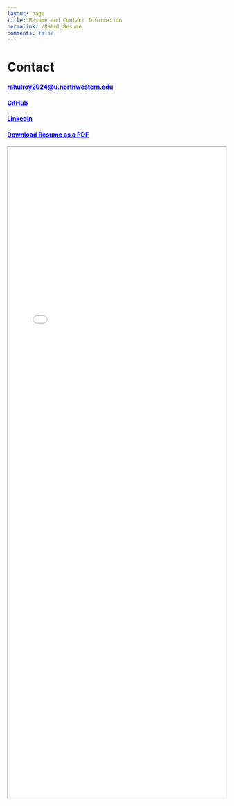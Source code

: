 ```yaml
---
layout: page
title: Resume and Contact Information
permalink: /Rahul_Resume
comments: false
---
```


# Contact
<style>
  a {
    color: blue; /* Set the color of links to purple */
  }
</style>

#### <a href="mailto:rahulroy2024@u.northwestern.edu">rahulroy2024@u.northwestern.edu</a>

#### [GitHub](https://github.com/roy2909)

#### [LinkedIn](https://www.linkedin.com/in/rahul-roy2909/) 

#### [Download Resume as a PDF](rahul_resume_up.pdf)

<iframe src="_pages/rahul_resume_up.pdf" width="100%" height="1500px">
</iframe>

